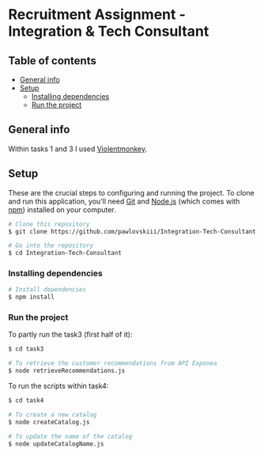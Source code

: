# Recruitment Assignment - Integration & Tech Consultant

## Table of contents

- [General info](#general-info)
- [Setup](#setup)
  - [Installing dependencies](#installing-dependencies)
  - [Run the project](#run-the-project)

## General info

Within tasks 1 and 3 I used [Violentmonkey](https://addons.mozilla.org/en-US/firefox/addon/violentmonkey/).

## Setup

These are the crucial steps to configuring and running the project.
To clone and run this application, you'll need [Git](https://git-scm.com) and [Node.js](https://nodejs.org/en/download/) (which comes with [npm](http://npmjs.com)) installed on your computer.

```bash
# Clone this repository
$ git clone https://github.com/pawlovskiii/Integration-Tech-Consultant

# Go into the repository
$ cd Integration-Tech-Consultant
```

### Installing dependencies

```bash
# Install dependencies
$ npm install
```

### Run the project

To partly run the task3 (first half of it):

```bash
$ cd task3

# To retrieve the customer recommendations from API Exponea
$ node retrieveRecommendations.js
```

To run the scripts within task4:

```bash
$ cd task4

# To create a new catalog
$ node createCatalog.js

# To update the name of the catalog
$ node updateCatalogName.js
```
